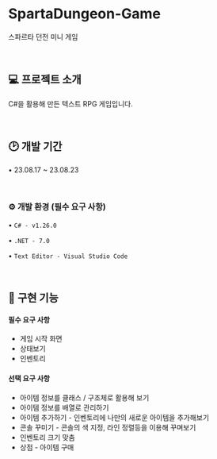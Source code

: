# SpartaDungeon-Game
스파르타 던전 미니 게임

<br>

## 💻 프로젝트 소개
C#을 활용해 만든 텍스트 RPG 게임입니다.

<br>

## 🕑 개발 기간
• 23.08.17 ~ 23.08.23

<br>

### ⚙️ 개발 환경 (필수 요구 사항)
• ```C# - v1.26.0```


• ```.NET - 7.0```


• ```Text Editor - Visual Studio Code```

<br>

## 🔫 구현 기능
#### 필수 요구 사항
- 게임 시작 화면
- 상태보기
- 인벤토리


#### 선택 요구 사항
- 아이템 정보를 클래스 / 구조체로 활용해 보기
- 아이템 정보를 배열로 관리하기
- 아이템 추가하기 - 인벤토리에 나만의 새로운 아이템을 추가해보기
- 콘솔 꾸미기 -  콘솔의 색 지정, 라인 정렬등을 이용해 꾸며보기
- 인벤토리 크기 맞춤
- 상점 - 아이템 구매

